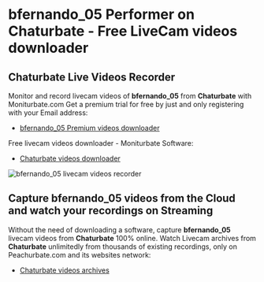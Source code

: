 # bfernando_05 Performer on Chaturbate - Free LiveCam videos downloader

## Chaturbate Live Videos Recorder

Monitor and record livecam videos of **bfernando_05** from **Chaturbate** with Moniturbate.com
Get a premium trial for free by just and only registering with your Email address:
* [bfernando_05 Premium videos downloader](https://moniturbate.com/request-demo-licence-key.html)

Free livecam videos downloader - Moniturbate Software:
* [Chaturbate videos downloader](https://moniturbate.com/moniturbate-download-software.html)

![bfernando_05 livecam videos recorder](https://peachurnet.com/templates/moniturbate-software.png)


## Capture bfernando_05 videos from the Cloud and watch your recordings on Streaming

Without the need of downloading a software, capture **bfernando_05** livecam videos from **Chaturbate** 100% online.
Watch Livecam archives from **Chaturbate** unlimitedly from thousands of existing recordings, only on Peachurbate.com and its websites network:
* [Chaturbate videos archives](https://peachurnet.com/)